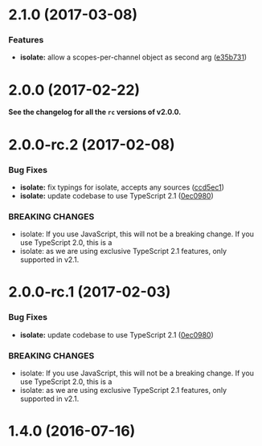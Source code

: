 <a name="2.1.0"></a>
# 2.1.0 (2017-03-08)


### Features

* **isolate:** allow a scopes-per-channel object as second arg ([e35b731](https://github.com/cyclejs/cyclejs/commit/e35b731))



<a name="2.0.0"></a>
# 2.0.0 (2017-02-22)

**See the changelog for all the `rc` versions of v2.0.0.**


<a name="2.0.0-rc.2"></a>
# 2.0.0-rc.2 (2017-02-08)


### Bug Fixes

* **isolate:** fix typings for isolate, accepts any sources ([ccd5ec1](https://github.com/cyclejs/cyclejs/commit/ccd5ec1))
* **isolate:** update codebase to use TypeScript 2.1 ([0ec0980](https://github.com/cyclejs/cyclejs/commit/0ec0980))


### BREAKING CHANGES

* isolate: If you use JavaScript, this will not be a breaking change. If you use TypeScript 2.0, this is a
* isolate: as we are using exclusive TypeScript 2.1 features, only supported in v2.1.



<a name="2.0.0-rc.1"></a>
# 2.0.0-rc.1 (2017-02-03)


### Bug Fixes

* **isolate:** update codebase to use TypeScript 2.1 ([0ec0980](https://github.com/cyclejs/cyclejs/commit/0ec0980))


### BREAKING CHANGES

* isolate: If you use JavaScript, this will not be a breaking change. If you use TypeScript 2.0, this is a
* isolate: as we are using exclusive TypeScript 2.1 features, only supported in v2.1.



<a name="1.4.0"></a>
# 1.4.0 (2016-07-16)



